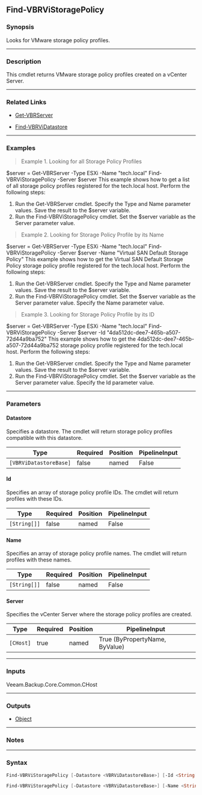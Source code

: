 Find-VBRViStoragePolicy
-----------------------

### Synopsis
Looks for VMware storage policy profiles.

---

### Description

This cmdlet returns VMware storage policy profiles created on a vCenter Server.

---

### Related Links
* [Get-VBRServer](Get-VBRServer)

* [Find-VBRViDatastore](Find-VBRViDatastore)

---

### Examples
> Example 1. Looking for all Storage Policy Profiles

$server = Get-VBRServer -Type ESXi -Name "tech.local"
Find-VBRViStoragePolicy -Server $server
This example shows how to get a list of all storage policy profiles registered for the tech.local host.
Perform the following steps:
1. Run the Get-VBRServer cmdlet. Specify the Type and Name parameter values. Save the result to the $server variable.
2. Run the Find-VBRViStoragePolicy cmdlet. Set the $server variable as the Server parameter value.
> Example 2. Looking for Storage Policy Profile by its Name

$server = Get-VBRServer -Type ESXi -Name "tech.local"
Find-VBRViStoragePolicy -Server $server -Name "Virtual SAN Default Storage Policy"
This example shows how to get the Virtual SAN Default Storage Policy storage policy profile registered for the tech.local host.
Perform the following steps:
1. Run the Get-VBRServer cmdlet. Specify the Type and Name parameter values. Save the result to the $server variable.
2. Run the Find-VBRViStoragePolicy cmdlet. Set the $server variable as the Server parameter value. Specify the Name parameter value.
> Example 3. Looking for Storage Policy Profile by its ID

$server = Get-VBRServer -Type ESXi -Name "tech.local"
Find-VBRViStoragePolicy -Server $server -Id "4da512dc-dee7-465b-a507-72d44a9ba752"
This example shows how to get the 4da512dc-dee7-465b-a507-72d44a9ba752 storage policy profile registered for the tech.local host.
Perform the following steps:
1. Run the Get-VBRServer cmdlet. Specify the Type and Name parameter values. Save the result to the $server variable.
2. Run the Find-VBRViStoragePolicy cmdlet. Set the $server variable as the Server parameter value. Specify the Id parameter value.

---

### Parameters
#### **Datastore**
Specifies a datastore. The cmdlet will return storage policy profiles compatible with this datastore.

|Type                  |Required|Position|PipelineInput|
|----------------------|--------|--------|-------------|
|`[VBRViDatastoreBase]`|false   |named   |False        |

#### **Id**
Specifies an array of storage policy profile IDs. The cmdlet will return profiles with these IDs.

|Type        |Required|Position|PipelineInput|
|------------|--------|--------|-------------|
|`[String[]]`|false   |named   |False        |

#### **Name**
Specifies an array of storage policy profile names. The cmdlet will return profiles with these names.

|Type        |Required|Position|PipelineInput|
|------------|--------|--------|-------------|
|`[String[]]`|false   |named   |False        |

#### **Server**
Specifies the vCenter Server where the storage policy profiles are created.

|Type     |Required|Position|PipelineInput                 |
|---------|--------|--------|------------------------------|
|`[CHost]`|true    |named   |True (ByPropertyName, ByValue)|

---

### Inputs
Veeam.Backup.Core.Common.CHost

---

### Outputs
* [Object](https://learn.microsoft.com/en-us/dotnet/api/System.Object)

---

### Notes

---

### Syntax
```PowerShell
Find-VBRViStoragePolicy [-Datastore <VBRViDatastoreBase>] [-Id <String[]>] -Server <CHost> [<CommonParameters>]
```
```PowerShell
Find-VBRViStoragePolicy [-Datastore <VBRViDatastoreBase>] [-Name <String[]>] -Server <CHost> [<CommonParameters>]
```
